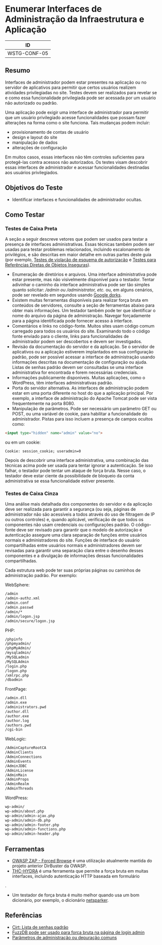 # Enumerar Interfaces de Administração da Infraestrutura e Aplicação

|ID          |
|------------|
|WSTG-CONF-05|

## Resumo

Interfaces de administrador podem estar presentes na aplicação ou no servidor de aplicativos para permitir que certos usuários realizem atividades privilegiadas no site. Testes devem ser realizados para revelar se e como essa funcionalidade privilegiada pode ser acessada por um usuário não autorizado ou padrão.

Uma aplicação pode exigir uma interface de administrador para permitir que um usuário privilegiado acesse funcionalidades que possam fazer alterações na forma como o site funciona. Tais mudanças podem incluir:

- provisionamento de contas de usuário
- design e layout do site
- manipulação de dados
- alterações de configuração

Em muitos casos, essas interfaces não têm controles suficientes para protegê-las contra acessos não autorizados. Os testes visam descobrir essas interfaces de administrador e acessar funcionalidades destinadas aos usuários privilegiados.

## Objetivos do Teste

- Identificar interfaces e funcionalidades de administrador ocultas.

## Como Testar

### Testes de Caixa Preta

A seção a seguir descreve vetores que podem ser usados para testar a presença de interfaces administrativas. Essas técnicas também podem ser usadas para testar problemas relacionados, incluindo escalonamento de privilégios, e são descritas em maior detalhe em outras partes deste guia (por exemplo, [Testes de violação de esquema de autorização](../05-Authorization_Testing/02-Testing_for_Bypassing_Authorization_Schema.md) e [Testes para Referências Diretas de Objetos Inseguras](../05-Authorization_Testing/04-Testing_for_Insecure_Direct_Object_References.md)).

- Enumeração de diretórios e arquivos. Uma interface administrativa pode estar presente, mas não visivelmente disponível para o testador. Tentar adivinhar o caminho da interface administrativa pode ser tão simples quanto solicitar: */admin ou /administrator, etc.* ou, em alguns cenários, pode ser revelado em segundos usando [Google dorks](https://www.exploit-db.com/google-hacking-database).
- Existem muitas ferramentas disponíveis para realizar força bruta em conteúdos de servidores, consulte a seção de ferramentas abaixo para obter mais informações. Um testador também pode ter que identificar o nome do arquivo da página de administração. Navegar forçadamente para a página identificada pode fornecer acesso à interface.
- Comentários e links no código-fonte. Muitos sites usam código comum carregado para todos os usuários do site. Examinando todo o código fonte enviado para o cliente, links para funcionalidades de administrador podem ser descobertos e devem ser investigados.
- Revisão da documentação do servidor e da aplicação. Se o servidor de aplicativos ou a aplicação estiverem implantados em sua configuração padrão, pode ser possível acessar a interface de administração usando informações descritas na documentação de configuração ou ajuda. Listas de senhas padrão devem ser consultadas se uma interface administrativa for encontrada e forem necessárias credenciais.
- Informações publicamente disponíveis. Muitas aplicações, como o WordPress, têm interfaces administrativas padrão.
- Porta do servidor alternativa. As interfaces de administração podem estar em uma porta diferente no host do que a aplicação principal. Por exemplo, a interface de administração do Apache Tomcat pode ser vista frequentemente na porta 8080.
- Manipulação de parâmetros. Pode ser necessário um parâmetro GET ou POST, ou uma variável de cookie, para habilitar a funcionalidade do administrador. Pistas para isso incluem a presença de campos ocultos como:

```html
<input type="hidden" name="admin" value="no">
```

ou em um cookie:

`Cookie: session_cookie; useradmin=0`

Depois de descobrir uma interface administrativa, uma combinação das técnicas acima pode ser usada para tentar ignorar a autenticação. Se isso falhar, o testador pode tentar um ataque de força bruta. Nesse caso, o testador deve estar ciente da possibilidade de bloqueio da conta administrativa se essa funcionalidade estiver presente.

### Testes de Caixa Cinza

Uma análise mais detalhada dos componentes do servidor e da aplicação deve ser realizada para garantir a segurança (ou seja, páginas de administrador não são acessíveis a todos através do uso de filtragem de IP ou outros controles) e, quando aplicável, verificação de que todos os componentes não usam credenciais ou configurações padrão.
O código-fonte deve ser revisado para garantir que o modelo de autorização e autenticação assegure uma clara separação de funções entre usuários normais e administradores do site. Funções de interface do usuário compartilhadas entre usuários normais e administradores devem ser revisadas para garantir uma separação clara entre o desenho desses componentes e a divulgação de informações dessas funcionalidades compartilhadas.

Cada estrutura web pode ter suas próprias páginas ou caminhos de administração padrão. Por exemplo:

WebSphere:

```html
/admin
/admin-authz.xml
/admin.conf
/admin.passwd
/admin/*
/admin/logon.jsp
/admin/secure/logon.jsp
```

PHP:

```html
/phpinfo
/phpmyadmin/
/phpMyAdmin/
/mysqladmin/
/MySQLadmin
/MySQLAdmin
/login.php
/logon.php
/xmlrpc.php
/dbadmin
```

FrontPage:

```html
/admin.dll
/admin.exe
/administrators.pwd
/author.dll
/author.exe
/author.log
/authors.pwd
/cgi-bin
```

WebLogic:

```html
/AdminCaptureRootCA
/AdminClients
/AdminConnections
/AdminEvents
/AdminJDBC
/AdminLicense
/AdminMain
/AdminProps
/AdminRealm
/AdminThreads
```

WordPress:

```html
wp-admin/
wp-admin/about.php
wp-admin/admin-ajax.php
wp-admin/admin-db.php
wp-admin/admin-footer.php
wp-admin/admin-functions.php
wp-admin/admin-header.php
```

## Ferramentas

- [OWASP ZAP - Forced Browse](https://www.zaproxy.org/docs/desktop/addons/forced-browse/) é uma utilização atualmente mantida do projeto anterior DirBuster da OWASP.
- [THC-HYDRA](https://github.com/vanhauser-thc/thc-hydra) é uma ferramenta que permite a força bruta em muitas interfaces, incluindo autenticação HTTP baseada em formulário

.
- Um testador de força bruta é muito melhor quando usa um bom dicionário, por exemplo, o dicionário [netsparker](https://www.netsparker.com/blog/web-security/svn-digger-better-lists-for-forced-browsing/).

## Referências

- [Cirt: Lista de senhas padrão](https://cirt.net/passwords)
- [FuzzDB pode ser usado para força bruta na página de login admin](https://github.com/fuzzdb-project/fuzzdb/blob/master/discovery/predictable-filepaths/login-file-locations/Logins.txt)
- [Parâmetros de administração ou depuração comuns](https://github.com/fuzzdb-project/fuzzdb/blob/master/attack/business-logic/CommonDebugParamNames.txt)